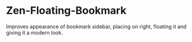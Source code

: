 # Zen-Floating-Bookmark
Improves appearance of bookmark sidebar, placing on right, floating it and giving it a modern look.
